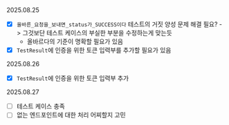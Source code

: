 
2025.08.25
- [x] `올바른_요청을_보내면_status가_SUCCESS이다` 테스트의 거짓 양성 문제 해결 필요? -> 그것보단 테스트 케이스의 부실한 부분을 수정하는게 맞는듯
  - 올바르다의 기준이 명확할 필요가 있음
- [x] `TestResult`에 인증을 위한 토큰 입력부를 추가할 필요가 있음

2025.08.26
- [x] `TestResult`에 인증을 위한 토큰 입력부 추가

2025.08.27
- [ ] 테스트 케이스 충족
- [ ] 없는 엔드포인트에 대한 처리 어찌할지 고민
